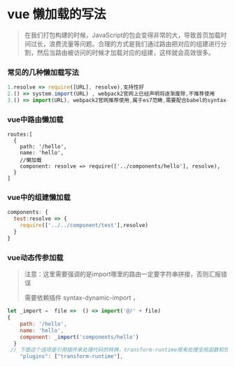 # vue 懒加载的写法

> 在我们打包构建的时候，JavaScript的包会变得非常的大，导致首页加载时间过长，浪费流量等问题。合理的方式是我们通过路由把对应的组建进行分割，然后当路由被访问的时候才加载对应的组建，这样就会高效很多。

### 常见的几种懒加载写法

```javascript
1.resolve => require([URL], resolve),支持性好 
2.() => system.import(URL) , webpack2官网上已经声明将逐渐废除,不推荐使用
3.() => import(URL), webpack2官网推荐使用,属于es7范畴,需要配合babel的syntax-dynamic-import插件使用。
```

### vue中路由懒加载

```
routes:[
  {
    path: '/hello',
    name: 'hello',
    //懒加载
    component: resolve => require(['../components/hello'], resolve),
  }
]
```

### vue中的组建懒加载

```javascript
components: {
  test:resolve => {
    require(['../../component/test'],resolve)
  }
}
```

### vue动态传参加载

> 注意：这里需要强调的是import哪里的路由一定要字符串拼接，否则汇报错误 
>
> 需要依赖插件 syntax-dynamic-import ，

```javascript
let _import =  file =>  () => import('@/' + file)
{
    path: '/hello',
    name: 'hello',
    component: _import('components/hello')
  }
 // 下面这个选项是引用插件来处理代码的转换，transform-runtime用来处理全局函数和优化babel编译
    "plugins": ["transform-runtime"],
```





